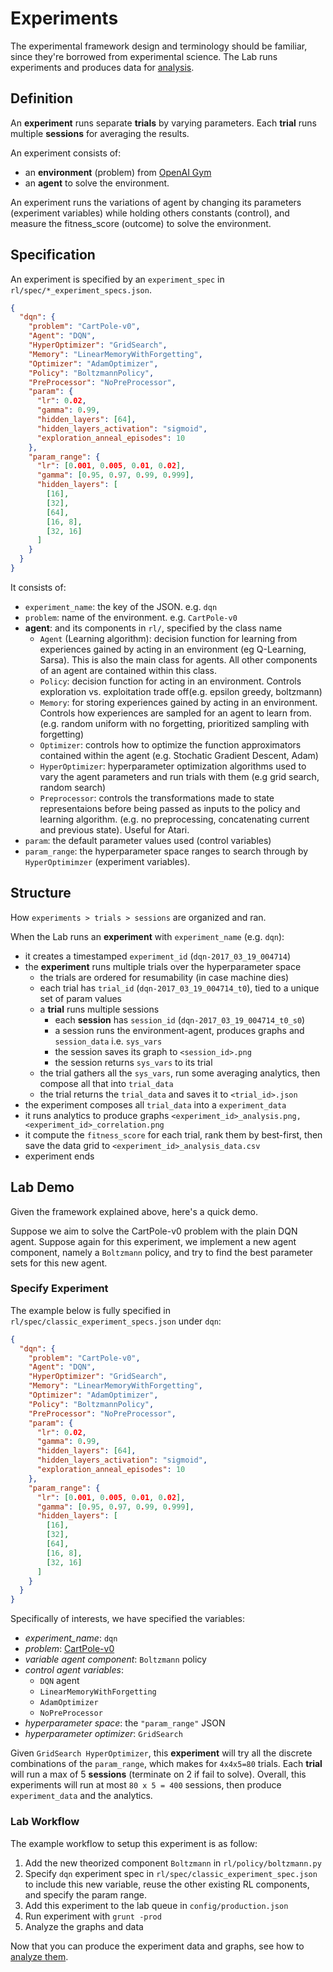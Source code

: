 # <a name="experiments"></a>Experiments

The experimental framework design and terminology should be familiar, since they're borrowed from experimental science. The Lab runs experiments and produces data for [analysis](#analysis).


## Definition

An **experiment** runs separate **trials** by varying parameters. Each **trial** runs multiple **sessions** for averaging the results.

An experiment consists of:

- an **environment** (problem) from [OpenAI Gym](https://gym.openai.com/envs)
- an **agent** to solve the environment.

<aside class="notice">
An experiment runs the variations of agent by changing its parameters (experiment variables) while holding others constants (control), and measure the fitness_score (outcome) to solve the environment.
</aside>


## Specification

An experiment is specified by an `experiment_spec` in `rl/spec/*_experiment_specs.json`.

```json
{
  "dqn": {
    "problem": "CartPole-v0",
    "Agent": "DQN",
    "HyperOptimizer": "GridSearch",
    "Memory": "LinearMemoryWithForgetting",
    "Optimizer": "AdamOptimizer",
    "Policy": "BoltzmannPolicy",
    "PreProcessor": "NoPreProcessor",
    "param": {
      "lr": 0.02,
      "gamma": 0.99,
      "hidden_layers": [64],
      "hidden_layers_activation": "sigmoid",
      "exploration_anneal_episodes": 10
    },
    "param_range": {
      "lr": [0.001, 0.005, 0.01, 0.02],
      "gamma": [0.95, 0.97, 0.99, 0.999],
      "hidden_layers": [
        [16],
        [32],
        [64],
        [16, 8],
        [32, 16]
      ]
    }
  }
}
```

It consists of:

- `experiment_name`: the key of the JSON. e.g. `dqn`
- `problem`: name of the environment. e.g. `CartPole-v0`
- **agent**: and its components in `rl/`, specified by the class name
    - `Agent` (Learning algorithm): decision function for learning from experiences gained by acting in an environment (eg Q-Learning, Sarsa). This is also the main class for agents. All other components of an agent are contained within this class.
    - `Policy`: decision function for acting in an environment. Controls exploration vs. exploitation trade off(e.g. epsilon greedy, boltzmann)
    - `Memory`: for storing experiences gained by acting in an environment. Controls how experiences are sampled for an agent to learn from. (e.g. random uniform with no forgetting, prioritized sampling with forgetting)
    - `Optimizer`: controls how to optimize the function approximators contained within the agent (e.g. Stochatic Gradient Descent, Adam) 
    - `HyperOptimizer`: hyperparameter optimization algorithms used to vary the agent parameters and run trials with them (e.g grid search, random search)
    - `Preprocessor`: controls the transformations made to state representaions before being passed as inputs to the policy and learning algorithm. (e.g. no preprocessing, concatenating current and previous state). Useful for Atari.
- `param`: the default parameter values used (control variables)
- `param_range`: the hyperparameter space ranges to search through by `HyperOptimimzer` (experiment variables).


## <a name="structure"></a>Structure

How `experiments > trials > sessions` are organized and ran.

When the Lab runs an **experiment** with `experiment_name` (e.g. `dqn`):

- it creates a timestamped `experiment_id` (`dqn-2017_03_19_004714`)
- the **experiment** runs multiple trials over the hyperparameter space
    - the trials are ordered for resumability (in case machine dies)
    - each trial has `trial_id` (`dqn-2017_03_19_004714_t0`), tied to a unique set of param values
    - a **trial** runs multiple sessions
        - each **session** has `session_id` (`dqn-2017_03_19_004714_t0_s0`)
        - a session runs the environment-agent, produces graphs and `session_data` i.e. `sys_vars`
        - the session saves its graph to `<session_id>.png`
        - the session returns `sys_vars` to its trial
    - the trial gathers all the `sys_vars`, run some averaging analytics, then compose all that into `trial_data`
    - the trial returns the `trial_data` and saves it to `<trial_id>.json`
- the experiment composes all `trial_data` into a `experiment_data`
- it runs analytics to produce graphs `<experiment_id>_analysis.png, <experiment_id>_correlation.png`
- it compute the `fitness_score` for each trial, rank them by best-first, then save the data grid to `<experiment_id>_analysis_data.csv`
- experiment ends


## <a name="demo"></a>Lab Demo

Given the framework explained above, here's a quick demo.

Suppose we aim to solve the CartPole-v0 problem with the plain DQN agent.  Suppose again for this experiment, we implement a new agent component, namely a `Boltzmann` policy, and try to find the best parameter sets for this new agent.

### Specify Experiment

The example below is fully specified in `rl/spec/classic_experiment_specs.json` under `dqn`:

```json
{
  "dqn": {
    "problem": "CartPole-v0",
    "Agent": "DQN",
    "HyperOptimizer": "GridSearch",
    "Memory": "LinearMemoryWithForgetting",
    "Optimizer": "AdamOptimizer",
    "Policy": "BoltzmannPolicy",
    "PreProcessor": "NoPreProcessor",
    "param": {
      "lr": 0.02,
      "gamma": 0.99,
      "hidden_layers": [64],
      "hidden_layers_activation": "sigmoid",
      "exploration_anneal_episodes": 10
    },
    "param_range": {
      "lr": [0.001, 0.005, 0.01, 0.02],
      "gamma": [0.95, 0.97, 0.99, 0.999],
      "hidden_layers": [
        [16],
        [32],
        [64],
        [16, 8],
        [32, 16]
      ]
    }
  }
}
```

Specifically of interests, we have specified the variables:

- *experiment_name*: `dqn`
- *problem*: [CartPole-v0](https://gym.openai.com/envs/CartPole-v0)
- *variable agent component*: `Boltzmann` policy
- *control agent variables*:
    - `DQN` agent
    - `LinearMemoryWithForgetting`
    - `AdamOptimizer`
    - `NoPreProcessor`
- *hyperparameter space*: the `"param_range"` JSON
- *hyperparameter optimizer*: `GridSearch`

Given `GridSearch HyperOptimizer`, this **experiment** will try all the discrete combinations of the `param_range`, which makes for `4x4x5=80` trials. Each **trial** will run a max of 5 **sessions** (terminate on 2 if fail to solve). Overall, this experiments will run at most `80 x 5 = 400` sessions, then produce `experiment_data` and the analytics.


### Lab Workflow

The example workflow to setup this experiment is as follow:

1. Add the new theorized component `Boltzmann` in `rl/policy/boltzmann.py`
2. Specify `dqn` experiment spec in `rl/spec/classic_experiment_spec.json` to include this new variable, reuse the other existing RL components, and specify the param range.
3. Add this experiment to the lab queue in `config/production.json`
4. Run experiment with `grunt -prod`
5. Analyze the graphs and data


Now that you can produce the experiment data and graphs, see how to [analyze them](#analysis).

